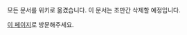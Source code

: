 모든 문서를 위키로 옮겼습니다. 이 문서는 조만간 삭제할 예정입니다.

[이 페이지](https://github.com/taeminhong/sysadmin/wiki/how-to-create-windows-installation-usb)로 방문해주세요.
